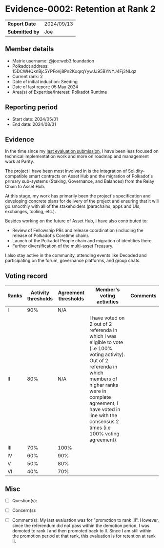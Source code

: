 # Evidence-0002: Retention at Rank 2

|                  |            |
| ---------------- | ---------- |
| **Report Date**  | 2024/09/13 |
| **Submitted by** | Joe        |

## Member details

- Matrix username: @joe:web3.foundation
- Polkadot address: 15DCWHQknBjc5YPFoVj8Pn2KoqrqYywJJ95BYNYJ4Fj3NLqz
- Current rank: 2
- Date of initial induction: Seeding
- Date of last report: 05 May 2024
- Area(s) of Expertise/Interest: Polkadot Runtime

## Reporting period

- Start date: 2024/05/01
- End date: 2024/08/31

## Evidence

In the time since my [last evaluation
submission](https://github.com/polkadot-fellows/Evaluations/pull/8/files), I have been less focused
on technical implementation work and more on roadmap and management work at Parity.

The project I have been most involved in is the integration of Solidity-compatible smart contracts
on Asset Hub and the migration of Polkadot's primary sub-systems (Staking, Governance, and Balances)
from the Relay Chain to Asset Hub.

At this stage, my work has primarily been the project's specification and developing concrete plans
for delivery of the project and ensuring that it will go smoothly with all of the stakeholders
(parachains, apps and UIs, exchanges, tooling, etc.).

Besides working on the future of Asset Hub, I have also contributed to:

- Review of Fellowship PRs and release coordination (including the release of Polkadot's Coretime
  chain).
- Launch of the Polkadot People chain and migration of identities there.
- Further diversification of the multi-asset Treasury.

I also stay active in the community, attending events like Decoded and participating on the forum,
governance platforms, and group chats.

## Voting record

|  Ranks | Activity thresholds | Agreement thresholds | Member's voting activities | Comments |
|---|---|---|---|---|
|I  |90%   |N/A   |   |  |
|II |80%   |N/A   | I have voted on 2 out of 2 referenda in which I was eligible to vote (i.e 100% voting activity). Out of 2 referenda in which members of higher ranks were in complete agreement, I have voted in line with the consensus 2 times (i.e 100% voting agreement). |  |
|III|70%   |100%  |   |  |
|IV |60%   |90%   |   |  |
|V  |50%   |80%   |   |  |
|VI |40%   |70%   |   |  |

## Misc

- [ ] Question(s): 

- [ ] Concern(s): 

- [ ] Comment(s): My last evaluation was for "promotion to rank III". However, since the referendum
  did not pass within the demotion period, I was demoted to rank I and then promoted back to II.
  Since I am still within the promotion period at that rank, this evaluation is for retention at
  rank II.
